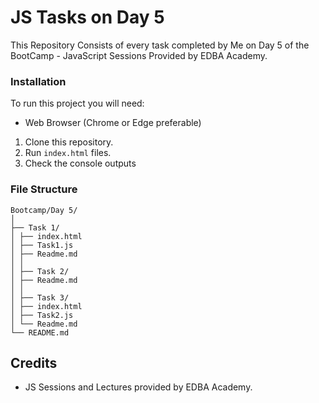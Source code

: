# JS Tasks on Day 5
This Repository Consists of every task completed by Me on Day 5 of the BootCamp - JavaScript Sessions Provided by EDBA Academy.

### Installation
To run this project you will need:
- Web Browser (Chrome or Edge preferable)

1. Clone this repository.
2. Run `index.html` files.
3. Check the console outputs

### File Structure
```
Bootcamp/Day 5/
│
├── Task 1/
│ ├── index.html
│ ├── Task1.js
│ ├── Readme.md
│ │
│ ├── Task 2/
│ ├── Readme.md
│ │
│ ├── Task 3/
│ ├── index.html
│ ├── Task2.js
│ └── Readme.md
└── README.md
```

## Credits
- JS Sessions and Lectures provided by EDBA Academy.
